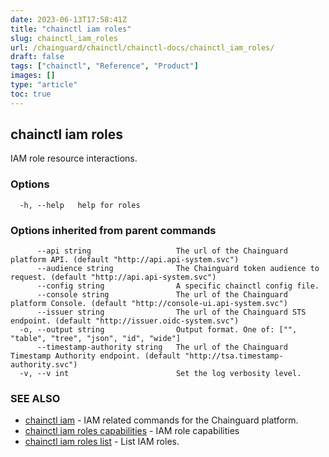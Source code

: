 ```yaml
---
date: 2023-06-13T17:58:41Z
title: "chainctl iam roles"
slug: chainctl_iam_roles
url: /chainguard/chainctl/chainctl-docs/chainctl_iam_roles/
draft: false
tags: ["chainctl", "Reference", "Product"]
images: []
type: "article"
toc: true
---
```

## chainctl iam roles

IAM role resource interactions.

### Options

```
  -h, --help   help for roles
```

### Options inherited from parent commands

```
      --api string                   The url of the Chainguard platform API. (default "http://api.api-system.svc")
      --audience string              The Chainguard token audience to request. (default "http://api.api-system.svc")
      --config string                A specific chainctl config file.
      --console string               The url of the Chainguard platform Console. (default "http://console-ui.api-system.svc")
      --issuer string                The url of the Chainguard STS endpoint. (default "http://issuer.oidc-system.svc")
  -o, --output string                Output format. One of: ["", "table", "tree", "json", "id", "wide"]
      --timestamp-authority string   The url of the Chainguard Timestamp Authority endpoint. (default "http://tsa.timestamp-authority.svc")
  -v, --v int                        Set the log verbosity level.
```

### SEE ALSO

* [chainctl iam](/chainguard/chainctl/chainctl-docs/chainctl_iam/)	 - IAM related commands for the Chainguard platform.
* [chainctl iam roles capabilities](/chainguard/chainctl/chainctl-docs/chainctl_iam_roles_capabilities/)	 - IAM role capabilities
* [chainctl iam roles list](/chainguard/chainctl/chainctl-docs/chainctl_iam_roles_list/)	 - List IAM roles.

